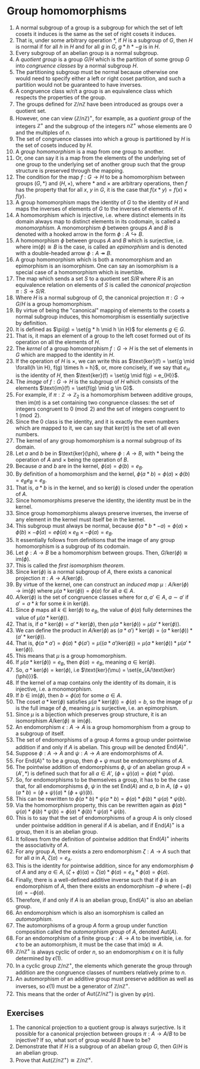 # Group homomorphisms

1. A normal subgroup of a group is a subgroup for which the set of left cosets it induces is the same as the set of right cosets it induces.
2. That is, under some arbitrary operation $*$, if $H$ is a subgroup of $G$, then $H$ is normal if for all $h$ in $H$ and for all $g$ in $G$, $g * h * -g$ is in $H$.
3. Every subgroup of an abelian group is a normal subgroup.
4. A *quotient group* is a group $G / H$ which is the partition of some group $G$ into *congruence classes* by a normal subgroup $H$.
5. The partitioning subgroup must be normal because otherwise one would need to specify either a left or right coset partition, and such a partition would not be guaranteed to have inverses.
6. A congruence class w/r/t a group is an equivalence class which respects the properties of the group.
7. The groups defined for $\mathbb{Z}/n\mathbb{Z}$ have been introduced as groups over a quotient set.
8. However, one can view $(\mathbb{Z}/n\mathbb{Z})^{+}$, for example, as a *quotient group* of the integers $\mathbb{Z}^{+}$ and the subgroup of the integers $n\mathbb{Z}^{+}$ whose elements are $0$ and the multiples of $n$.
9. The set of congruence classes into which a group is partitioned by $H$ is the set of cosets induced by $H$.
10. A *group homomorphism* is a map from one group to another.
11. Or, one can say it is a map from the elements of the underlying set of one group to the underlying set of another group such that the group structure is preserved through the mapping.
12. The condition for the map $f: G \to H$ to be a homomorphism between groups $(G, *)$ and $(H, \times)$, where $*$ and $\times$ are arbitrary operations, then $f$ has the property that for all $x$, $y$ in $G$, it is the case that $f(x * y) = f(x) \times f(y)$.
13. A group homomorphism maps the identity of $G$ to the identity of $H$ and maps the inverses of elements of $G$ to the inverses of elements of $H$.
14. A homomorphism which is injective, i.e. where distinct elements in its domain always map to distinct elements in its codomain, is called a *monomorphism*. A monomorphism $\phi$ between groups $A$ and $B$ is denoted with a hooked arrow in the form $\phi: A \hookrightarrow B$.
15. A homomorphism $\phi$ between groups $A$ and $B$ which is surjective, i.e. where $\text{im}(\phi) \cong B$ is the case, is called an *epimorphism* and is denoted with a double-headed arrow $\phi: A \twoheadrightarrow B$.
16. A group homomorphism which is both a monomorphism and an epimorphism is an isomorphism. One can say an isomorphism is a special case of a homomorphism which is invertible.
17. The map which sends a set $S$ to a quotient set $S / R$ where $R$ is an equivalence relation on elements of $S$ is called the *canonical projection* $\pi : S \to S/R$.
18. Where $H$ is a normal subgroup of $G$, the canonical projection $\pi: G \to G/H$ is a group homomorphism.
19. By virtue of being the "canonical" mapping of elements to the cosets a normal subgroup induces, this homomorphism is essentially surjective by definition.
20. It is defined as $\pi(g) = \set{g * h \mid h \in H}$ for elements $g \in G$.
21. That is, it maps an element of a group to the left coset formed out of its operation on all the elements of $H$.
22. The *kernel* of a group homomorphism $f: G \to H$ is the set of elements in $G$ which are mapped to the identity in $H$.
23. If the operation of $H$ is $\times$, we can write this as $\text{ker}(f) = \set{g \mid \forall{h \in H}, f(g) \times h = h}$, or, more concisely, if we say that $e_H$ is the identity of $H$, then $\text{ker}(f) = \set{g \mid f(g) = e_{H}}$.
24. The *image* of $f: G \to H$ is the subgroup of $H$ which consists of the elements $\text{im}(f) = \set{f(g) \mid g \in G}$.
25. For example, if $\pi: \mathbb{Z} \to \mathbb{Z}_2$ is a homomorphism between additive groups, then $\text{im}(\pi)$ is a set containing two congruence classes: the set of integers congruent to $0 \pmod{2}$ and the set of integers congruent to $1 \pmod{2}$.
26. Since the $0$ class is the identity, and it is exactly the even numbers which are mapped to it, we can say that $\text{ker}(\pi)$ is the set of all even numbers.
27. The kernel of any group homomorphism is a normal subgroup of its domain.
28. Let $a$ and $b$ be in $\text{ker}(\phi), where $\phi : A \to B$, with $*$ being the operation of $A$ and $\times$ being the operation of $B$.
29. Because $a$ and $b$ are in the kernel, $\phi(a) = \phi(b) = e_B$.
30. By definition of a homomorphism and the kernel, $\phi(a * b) = \phi(a) \times \phi(b) = e_{B}e_{B} = e_{B}$.
31. That is, $a * b$ is in the kernel, and so $\text{ker}(\phi)$ is closed under the operation of $A$.
32. Since homomorphisms preserve the identity, the identity must be in the kernel.
33. Since group homomorphisms always preserve inverses, the inverse of any element in the kernel must itself be in the kernel.
34. This subgroup must always be normal, because $\phi(a * b * -a) = \phi(a) \times \phi(b) \times -\phi(a) = e\phi(a) \times e_B \times -\phi(a) = e_{B}$.
35. It essentially follows from definitions that the image of any group homomorphism is a subgroup of its codomain.
36. Let $\phi: A \to B$ be a homomorphism between groups. Then, $G/\text{ker}(\phi) \cong \text{im}(\phi)$.
37. This is called the *first isomorphism theorem*.
38. Since $\text{ker}(\phi)$ is a normal subgroup of $A$, there exists a canonical projection $\pi: A \to A/\text{ker}(\phi)$.
39. By virtue of the kernel, one can construct an *induced map* $\mu : A/\text{ker}(\phi) \to \text{im}(\phi)$ where $\mu(a * \text{ker}(\phi)) = \phi(a)$ for all $a \in A$.
40. $A/\text{ker}(\phi)$ is the set of congruence classes where for $a, a' \in A$, $a \sim a'$ if $a' = a * k$ for some $k$ in $\text{ker}(\phi)$.
41. Since $\phi$ maps all $k \in \text{ker}(\phi)$ to $e_B$, the value of $\phi(a)$ fully determines the value of $\mu(a * \text{ker}(\phi))$.
42. That is, if $a * \text{ker}(\phi) = a' * \text{ker}(\phi)$, then $\mu(a * \text{ker}(\phi)) = \mu(a' * \text{ker}(\phi))$.
43. We can define the product in $A/\text{ker}(\phi)$ as $(a * a') * \text{ker}(\phi) = (a * \text{ker}(\phi)) * (a' * \text{ker}(\phi))$.
44. That is, $\phi(a * a') = \phi(a) * \phi(a') = \mu((a * a')\text{ker}(\phi)) = \mu(a * \text{ker}(\phi)) * \mu(a' * \text{ker}(\phi))$.
45. This means that $\mu$ is a group homomorphism.
46. If $\mu(a * \text{ker}(\phi)) = e_B$, then $\phi(a) = e_B$, meaning $a \in \text{ker}(\phi)$.
47. So, $a * \text{ker}(\phi) = \text{ker}(\phi)$, i.e $\text{ker}(\mu) = \set{e_{A/\text{ker}(\phi)}}$.
48. If the kernel of a map contains only the identity of its domain, it is injective, i.e. a monomorphism.
49. If $b \in \text{im}(\phi)$, then $b = \phi(a)$ for some $a \in A$.
50. The coset $a * \text{ker}(\phi)$ satisfies $\mu(a * \text{ker}(\phi)) = \phi(a) = b$, so the image of $\mu$ is the full image of $\phi$, meaning $\mu$ is surjective, i.e. an epimorphism.
51. Since $\mu$ is a bijection which preserves group structure, it is an isomorphism $A/\text{ker}(\phi) \cong\text{im}(\phi)$.
52. An endomorphism $\epsilon : A \to A$ is a group homomorphism from a group to a subgroup of itself.
53. The set of endomorphisms of a group $A$ forms a group under pointwise addition if and only if $A$ is abelian. This group will be denoted $\text{End}(A)^+$.
54. Suppose $\phi : A \to A$ and $\psi : A \to A$ are endomorphisms of $A$.
55. For $\text{End}(A)^+$ to be a group, then $\phi + \psi$ must be endomorphisms of $A$.
56. The pointwise addition of endomorphisms $\phi$, $\psi$ of an abelian group $A = (A', *)$ is defined such that for all $a \in A'$,  $(\phi + \psi)(a) = \phi(a) * \psi(a)$.
57. So, for endomorphisms to be themselves a group, it has to be the case that, for all endomorphisms $\phi$, $\psi$ in the set $\text{End}(A)$ and $a$, $b$ in $A$, $(\phi + \psi)(a * b) = (\phi + \psi)(a) * (\phi + \psi)(b)$.
58. This can be rewritten to $\phi(a * b) * \psi(a * b) = \phi(a) * \phi(b) * \psi(a) * \psi(b)$.
59. Via the homomorphism property, this can be rewritten again as $\phi(a) * \psi(a) * \phi(b) * \psi(b) = \phi(a) * \phi(b) * \psi(a) * \psi(b)$.
60. This is to say that the set of endomorphisms of a group $A$ is only closed under pointwise addition in general if $A$ is abelian, and if $\text{End}(A)^+$ is a group, then it is an abelian group.
61. It follows from the definition of pointwise addition that $\text{End}(A)^+$ inherits the associativity of $A$.
62. For any group $A$, there exists a zero endomorphism $\zeta : A \to A$ such that for all $a$ in $A$, $\zeta(a) = e_A$.
63. This is the identity for pointwise addition, since for any endomorphism $\phi$ of $A$ and any $a \in A$, $(\zeta + \phi)(a) = \zeta(a) * \phi(a) = e_A * \phi(a) = \phi(a)$.
64. Finally, there is a well-defined additive inverse such that if $\phi$ is an endomorphism of $A$, then there exists an endomorphism $-\phi$ where $(-\phi)(a) = -\phi(a)$.
65. Therefore, if and only if $A$ is an abelian group, $\text{End}(A)^+$ is also an abelian group.
66. An endomorphism which is also an isomorphism is called an *automorphism*.
67. The automorphisms of a group $A$ form a group under function composition called the *automorphism group* of $A$, denoted $\text{Aut}(A)$.
68. For an endomorphism of a finite group $\epsilon : A \to A$ to be invertible, i.e. for $\epsilon$ to be an automorphism, it must be the case that $\text{im}(\epsilon) \cong A$.
69. $\mathbb{Z}/n\mathbb{Z}^+$ is always cyclic of order $n$, so an endomorphism $\epsilon$ on it is fully determined by $\epsilon(1)$.
70. In a cyclic group $\mathbb{Z}/n\mathbb{Z}^+$, the elements which generate the group through addition are the congruence classes of numbers relatively prime to $n$.
71. An automorphism of an additive group must preserve addition as well as inverses, so $\epsilon(1)$ must be a generator of $\mathbb{Z}/n\mathbb{Z}^+$.
72. This means that the order of $\text{Aut}(\mathbb{Z}/n\mathbb{Z}^+)$ is given by $\varphi(n)$.

## Exercises

1. The canonical projection to a quotient group is always surjective. Is it possible for a canonical projection between groups $\pi : A \to A/B$ to be injective? If so, what sort of group would $B$ have to be?
2. Demonstrate that if $H$ is a subgroup of an abelian group $G$, then $G/H$ is an abelian group.
3. Prove that $\text{Aut}(\mathbb{Z}/n\mathbb{Z}^+) \cong \mathbb{Z}/n\mathbb{Z}^\times$.
